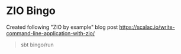 # ZIO Bingo

Created following "ZIO by example" blog post https://scalac.io/write-command-line-application-with-zio/

> sbt bingo/run
